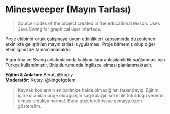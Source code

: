 # Minesweeper (Mayın Tarlası)
> Source codes of the project created in the educational lesson. Uses Java Swing for graphical user interface.

Proje ekibinin ortak çalışmaya uyum etkinlikleri kapsamında düzenlenen etkinlikte geliştirilen mayın tarlası uygulaması. Proje bitmemiş olup diğer etkinliğimizde tamamlanacaktır.

Algoritma ve Swing anlatımlarında katılımcılara anlaşılabilirlik sağlanması için Türkçe kullanılmıştır. Bitiş durumunda İngilizce olması planlanmaktadır.

**Eğitim & Anlatım:** Berat, @koply <br>
**Moderatör:** Kutay, @kingofgolem

> Kaynak kodlarının en optimize halde olmadığının farkındayız. Eğitim için kullanılan proje olduğu için sağ kulağın sol el ile tutulduğu yerlerin olması oldukça normal. Bunu gözeterek issue açmaya özen gösterelim.
